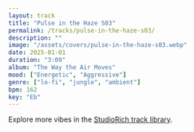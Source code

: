 ```yaml
---
layout: track
title: "Pulse in the Haze S03"
permalink: /tracks/pulse-in-the-haze-s03/
description: ""
image: "/assets/covers/pulse-in-the-haze-s03.webp"
date: 2025-01-01
duration: "3:09"
album: "The Way the Air Moves"
mood: ["Energetic", "Aggressive"]
genre: ["lo-fi", "jungle", "ambient"]
bpm: 162
key: "Eb"
---
```


Explore more vibes in the [StudioRich track library](/tracks/).

